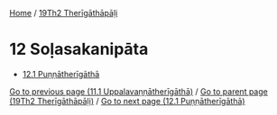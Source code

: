 
[Home](/) / [19Th2 Therīgāthāpāḷi](../19Th2.md)

# 12 Soḷasakanipāta

* [12.1 Puṇṇātherīgāthā](12/12.1.md)

[Go to previous page (11.1 Uppalavaṇṇātherīgāthā)](11/11.1.md) / [Go to parent page (19Th2 Therīgāthāpāḷi)](0.md) / [Go to next page (12.1 Puṇṇātherīgāthā)](12/12.1.md)


